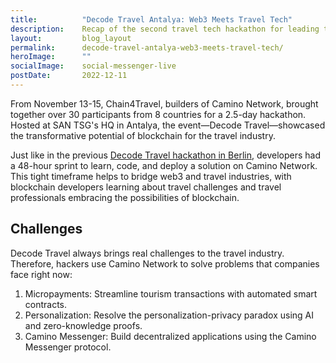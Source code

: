 ```yaml
---
title:          "Decode Travel Antalya: Web3 Meets Travel Tech"
description:    Recap of the second travel tech hackathon for leading travel companies and web3 enthusiasts.
layout:         blog_layout
permalink:      decode-travel-antalya-web3-meets-travel-tech/
heroImage:      ""
socialImage:    social-messenger-live
postDate:       2022-12-11
---
```


From November 13-15, Chain4Travel, builders of Camino Network, brought together over 30 participants from 8 countries for a 2.5-day hackathon. Hosted at SAN TSG's HQ in Antalya, the event—Decode Travel—showcased the transformative potential of blockchain for the travel industry.

Just like in the previous [Decode Travel hackathon in Berlin](https://camino.network/decode-travel-recap/), developers had a 48-hour sprint to learn, code, and deploy a solution on Camino Network. This tight timeframe helps to bridge web3 and travel industries, with blockchain developers learning about travel challenges and travel professionals embracing the possibilities of blockchain.

## Challenges

Decode Travel always brings real challenges to the travel industry. Therefore, hackers use Camino Network to solve problems that companies face right now:

1) Micropayments: Streamline tourism transactions with automated smart contracts.
2) Personalization: Resolve the personalization-privacy paradox using AI and zero-knowledge proofs.
3) Camino Messenger: Build decentralized applications using the Camino Messenger protocol.